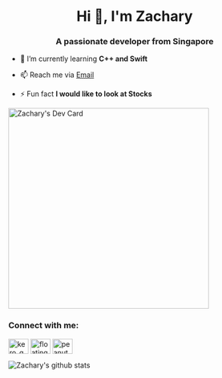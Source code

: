 <h1 align="center">Hi 👋, I'm Zachary</h1>
<h3 align="center">A passionate developer from Singapore</h3>


- 🌱 I’m currently learning **C++ and Swift**

- 📫 Reach me via [Email](mailto:zac.hong01@gmail.com)

- ⚡ Fun fact **I would like to look at Stocks**

<a href="https://app.daily.dev/ZazzyDictionary"><img src="https://api.daily.dev/devcards/2264d9a5c5cf46eca1a549d8af118616.png?r=3og" width="400" alt="Zachary's Dev Card"/></a>

<h3 align="left">Connect with me:</h3>
<p align="left">
<a href="https://twitter.com/kero_gg" target="blank"><img align="center" src="https://cdn.jsdelivr.net/npm/simple-icons@3.0.1/icons/twitter.svg" alt="kero_gg" height="30" width="40" /></a>
<a href="https://codeforces.com/profile/floatingflower" target="blank"><img align="center" src="https://cdn.jsdelivr.net/npm/simple-icons@3.0.1/icons/codeforces.svg" alt="floatingflower" height="30" width="40" /></a>
<a href="https://leetcode.com/peanutkidde" target="blank"><img align="center" src="https://cdn.jsdelivr.net/npm/simple-icons@3.0.1/icons/leetcode.svg" alt="peanutkidde" height="30" width="40" /></a>
</p>

![Zachary's github stats](https://github-readme-stats.vercel.app/api?username=ZazzyDictionary&show_icons=true&theme=vue-dark)


